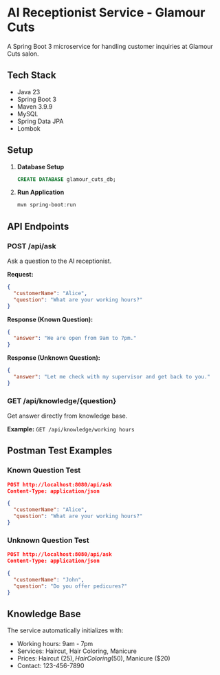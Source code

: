 # AI Receptionist Service - Glamour Cuts

A Spring Boot 3 microservice for handling customer inquiries at Glamour Cuts salon.

## Tech Stack
- Java 23
- Spring Boot 3
- Maven 3.9.9
- MySQL
- Spring Data JPA
- Lombok

## Setup

1. **Database Setup**
   ```sql
   CREATE DATABASE glamour_cuts_db;
   ```

2. **Run Application**
   ```bash
   mvn spring-boot:run
   ```

## API Endpoints

### POST /api/ask
Ask a question to the AI receptionist.

**Request:**
```json
{
  "customerName": "Alice",
  "question": "What are your working hours?"
}
```

**Response (Known Question):**
```json
{
  "answer": "We are open from 9am to 7pm."
}
```

**Response (Unknown Question):**
```json
{
  "answer": "Let me check with my supervisor and get back to you."
}
```

### GET /api/knowledge/{question}
Get answer directly from knowledge base.

**Example:** `GET /api/knowledge/working hours`

## Postman Test Examples

### Known Question Test
```json
POST http://localhost:8080/api/ask
Content-Type: application/json

{
  "customerName": "Alice",
  "question": "What are your working hours?"
}
```

### Unknown Question Test
```json
POST http://localhost:8080/api/ask
Content-Type: application/json

{
  "customerName": "John",
  "question": "Do you offer pedicures?"
}
```

## Knowledge Base
The service automatically initializes with:
- Working hours: 9am - 7pm
- Services: Haircut, Hair Coloring, Manicure
- Prices: Haircut ($25), Hair Coloring ($50), Manicure ($20)
- Contact: 123-456-7890